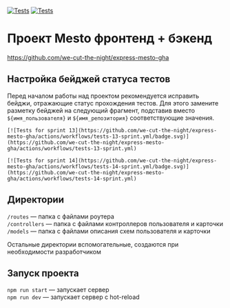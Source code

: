 [![Tests](https://github.com/we-cut-the-night/express-mesto-gha/actions/workflows/tests-13-sprint.yml/badge.svg)](https://github.com/we-cut-the-night/express-mesto-gha/actions/workflows/tests-13-sprint.yml) [![Tests](https://github.com/we-cut-the-night/express-mesto-gha/actions/workflows/tests-14-sprint.yml/badge.svg)](https://github.com/we-cut-the-night/express-mesto-gha/actions/workflows/tests-14-sprint.yml)
# Проект Mesto фронтенд + бэкенд
https://github.com/we-cut-the-night/express-mesto-gha


## Настройка бейджей статуса тестов
Перед началом работы над проектом рекомендуется исправить бейджи, отражающие статус прохождения тестов.
Для этого замените разметку бейджей на следующий фрагмент, подставив вместо `${имя_пользователя}` и `${имя_репозитория}` соответствующие значения.

```
[![Tests for sprint 13](https://github.com/we-cut-the-night/express-mesto-gha/actions/workflows/tests-13-sprint.yml/badge.svg)](https://github.com/we-cut-the-night/express-mesto-gha/actions/workflows/tests-13-sprint.yml) 

[![Tests for sprint 14](https://github.com/we-cut-the-night/express-mesto-gha/actions/workflows/tests-14-sprint.yml/badge.svg)](https://github.com/we-cut-the-night/express-mesto-gha/actions/workflows/tests-14-sprint.yml)
```


## Директории

`/routes` — папка с файлами роутера  
`/controllers` — папка с файлами контроллеров пользователя и карточки   
`/models` — папка с файлами описания схем пользователя и карточки  
  
Остальные директории вспомогательные, создаются при необходимости разработчиком

## Запуск проекта

`npm run start` — запускает сервер   
`npm run dev` — запускает сервер с hot-reload
